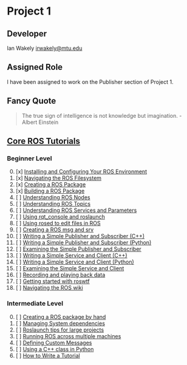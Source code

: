 # Project 1

## Developer
Ian Wakely
irwakely@mtu.edu

## Assigned Role
I have been assigned to work on the Publisher section of Project 1.

## Fancy Quote
> The true sign of intelligence is not knowledge but imagination. - Albert Einstein

## [Core ROS Tutorials](http://wiki.ros.org/ROS/Tutorials)

### Beginner Level

0. [x] [Installing and Configuring Your ROS Environment](./tutorial_1-1)
0. [x] [Navigating the ROS Filesystem](./tutorial_1-2)
0. [x] [Creating a ROS Package](./tutorial_1-3)
0. [x] [Building a ROS Package](./tutorial_1-4)
0. [ ] [Understanding ROS Nodes](./tutorial_1-5)
0. [ ] [Understanding ROS Topics](./tutorial_1-6)
0. [ ] [Understanding ROS Services and Parameters](./tutorial_1-7)
0. [ ] [Using rqt_console and roslaunch](./tutorial_1-8)
0. [ ] [Using rosed to edit files in ROS](./tutorial_1-9)
0. [ ] [Creating a ROS msg and srv](./tutorial_1-10)
0. [ ] [Writing a Simple Publisher and Subscriber (C++)](./tutorial_1-11)
0. [ ] [Writing a Simple Publisher and Subscriber (Python)](./tutorial_1-12)
0. [ ] [Examining the Simple Publisher and Subscriber](./tutorial_1-13)
0. [ ] [Writing a Simple Service and Client (C++)](./tutorial_1-14)
0. [ ] [Writing a Simple Service and Client (Python)](./tutorial_1-15)
0. [ ] [Examining the Simple Service and Client](./tutorial_1-16)
0. [ ] [Recording and playing back data](./tutorial_1-17)
0. [ ] [Getting started with roswtf](./tutorial_1-18)
0. [ ] [Navigating the ROS wiki](./tutorial_1-19)

### Intermediate Level

0. [ ] [Creating a ROS package by hand](./tutorial_2-1)
0. [ ] [Managing System dependencies](./tutorial_2-2)
0. [ ] [Roslaunch tips for large projects](./tutorial_2-3)
0. [ ] [Running ROS across multiple machines](./tutorial_2-4)
0. [ ] [Defining Custom Messages](./tutorial_2-5)
0. [ ] [Using a C++ class in Python](./tutorial_2-6)
0. [ ] [How to Write a Tutorial](./tutorial_2-7)
